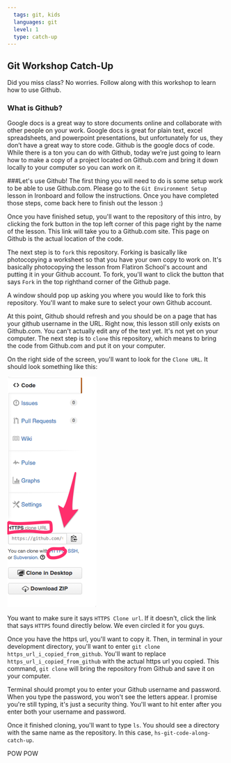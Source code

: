```yaml
---
  tags: git, kids 
  languages: git
  level: 1
  type: catch-up
---
```


## Git Workshop Catch-Up

Did you miss class? No worries. Follow along with this workshop to learn how to use Github. 

### What is Github?

Google docs is a great way to store documents online and collaborate with other people on your work. Google docs is great for plain text, excel spreadsheets, and powerpoint presentations, but unfortunately for us, they don’t have a great way to store code. Github is the google docs of code. While there is a ton you can do with Github, today we’re just going to learn how to make a copy of a project located on Github.com and bring it down locally to your computer so you can work on it.

###Let's use Github!
The first thing you will need to do is some setup work to be able to use Github.com. Please go to the `Git Environment Setup` lesson in Ironboard and follow the instructions. Once you have completed those steps, come back here to finish out the lesson :)

Once you have finished setup, you'll want to the repository of this intro, by clicking the fork button in the top left corner of this page right by the name of the lesson. This link will take you to a Github.com site. This page on Github is the actual location of the code. 

The next step is to `fork` this repository. Forking is basically like photocopying a worksheet so that you have your own copy to work on. It's basically photocopying the lesson from Flatiron School's account and putting it in your Github account. To fork, you'll want to click the button that says `Fork` in the top righthand corner of the Github page.

A window should pop up asking you where you would like to fork this repository. You'll want to make sure to select your own Github account.

At this point, Github should refresh and you should be on a page that has your github username in the URL. Right now, this lesson still only exists on Github.com. You can't actually edit any of the text yet. It's not yet on your computer. The next step is to `clone` this repository, which means to bring the code from Github.com and put it on your computer.

On the right side of the screen, you'll want to look for the `Clone URL`. It should look something like this:

![img](github_https.png)

You want to make sure it says `HTTPS Clone url`. If it doesn't, click the link that says `HTTPS` found directly below. We even circled it for you guys.

Once you have the https url, you'll want to copy it. Then, in terminal in your development directory, you'll want to enter `git clone https_url_i_copied_from_github`. You'll want to replace `https_url_i_copied_from_github` with the actual https url you copied. This command, `git clone` will bring the repository from Github and save it on your computer. 

Terminal should prompt you to enter your Github username and password. When you type the password, you won't see the letters appear. I promise you're still typing, it's just a security thing. You'll want to hit enter after you enter both your username and password.

Once it finished cloning, you'll want to type `ls`. You should see a directory with the same name as the repository. In this case, `hs-git-code-along-catch-up`.


POW POW
